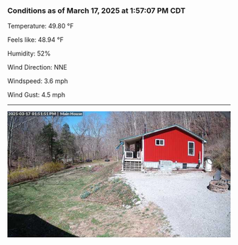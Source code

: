 ### Conditions as of March 17, 2025 at 1:57:07 PM CDT 

Temperature: 49.80 &deg;F

Feels like: 48.94 &deg;F

Humidity: 52%

Wind Direction: NNE

Windspeed: 3.6 mph

Wind Gust: 4.5 mph

---

<img src="./images/latest.jpeg"/>

